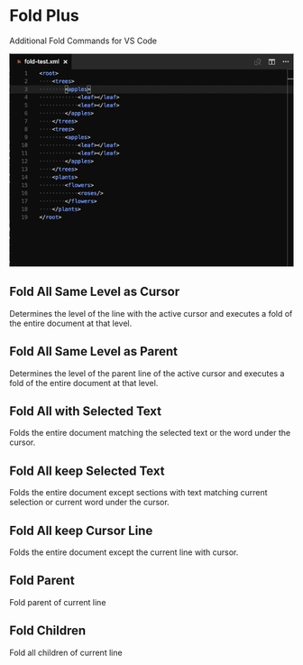 # Fold Plus

Additional Fold Commands for VS Code

![ScreenShot](fold-cursor-selected-keep.gif)

## Fold All Same Level as Cursor
Determines the level of the line with the active cursor and executes a fold of the entire document at that level.
## Fold All Same Level as Parent
Determines the level of the parent line of the active cursor and executes a fold of the entire document at that level.
## Fold All with Selected Text
Folds the entire document matching the selected text or the word under the cursor.
## Fold All keep Selected Text
Folds the entire document except sections with text matching current selection or current word under the cursor.
## Fold All keep Cursor Line
Folds the entire document except the current line with cursor.
## Fold Parent
Fold parent of current line
## Fold Children
Fold all children of current line
